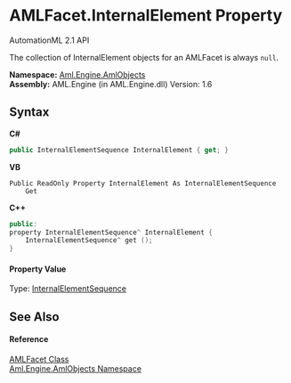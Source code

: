 # AMLFacet.InternalElement Property 
AutomationML 2.1 API 

The collection of InternalElement objects for an AMLFacet is always `null`.

**Namespace:**&nbsp;<a href="N_Aml_Engine_AmlObjects">Aml.Engine.AmlObjects</a><br />**Assembly:**&nbsp;AML.Engine (in AML.Engine.dll) Version: 1.6

## Syntax

**C#**<br />
``` C#
public InternalElementSequence InternalElement { get; }
```

**VB**<br />
``` VB
Public ReadOnly Property InternalElement As InternalElementSequence
	Get
```

**C++**<br />
``` C++
public:
property InternalElementSequence^ InternalElement {
	InternalElementSequence^ get ();
}
```


#### Property Value
Type: <a href="T_Aml_Engine_CAEX_InternalElementSequence">InternalElementSequence</a>

## See Also


#### Reference
<a href="T_Aml_Engine_AmlObjects_AMLFacet">AMLFacet Class</a><br /><a href="N_Aml_Engine_AmlObjects">Aml.Engine.AmlObjects Namespace</a><br />